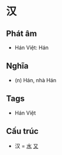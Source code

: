 # 汉

## Phát âm
* Hán Việt: Hán

## Nghĩa
* (n) Hán, nhà Hán

## Tags
* Hán Việt

## Cấu trúc
* 汉 = [水](水.md) [又](又.md)

<script>window.HANZI_FIELD='汉';</script>
